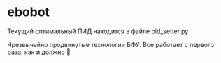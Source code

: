 # ebobot

Текущий оптимальный ПИД находится в файле pid_setter.py

Чрезвычайно продвинутые технологии БФУ.
Все работает с первого раза, как и должно
:100:



